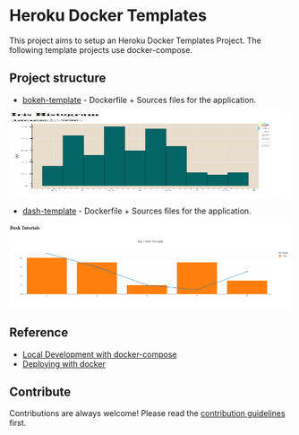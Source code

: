 
# Heroku Docker Templates

This project aims to setup an Heroku Docker Templates Project.
The following template projects use docker-compose.

## Project structure

- [bokeh-template](bokeh-template/) - Dockerfile + Sources files for the application.
<p align="center">
  <img src="./bokeh-template/img/example.png" alt="Presentation image"
       width="600" height="150">
</p>

- [dash-template](dash-template/) - Dockerfile + Sources files for the application.
<p align="center">
  <img src="./dash-template/img/example.png" alt="Presentation image"
       width="600" height="150">
</p>

## Reference

- [Local Development with docker-compose](https://devcenter.heroku.com/articles/local-development-with-docker-compose)
- [Deploying with docker](https://devcenter.heroku.com/categories/deploying-with-docker)

## Contribute

Contributions are always welcome!
Please read the [contribution guidelines](contributing.md) first.
